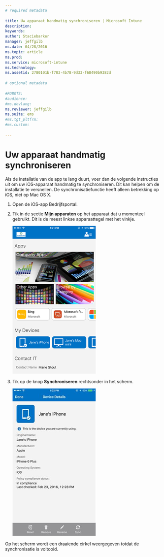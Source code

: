 ```yaml
---
# required metadata

title: Uw apparaat handmatig synchroniseren | Microsoft Intune
description:
keywords:
author: Staciebarker
manager: jeffgilb
ms.date: 04/28/2016
ms.topic: article
ms.prod:
ms.service: microsoft-intune
ms.technology:
ms.assetid: 2780101b-f703-4b78-9d33-f68490b9382d

# optional metadata

#ROBOTS:
#audience:
#ms.devlang:
ms.reviewer: jeffgilb
ms.suite: ems
#ms.tgt_pltfrm:
#ms.custom:

---
```



# Uw apparaat handmatig synchroniseren

Als de installatie van de app te lang duurt, voer dan de volgende instructies uit om uw iOS-apparaat handmatig te synchroniseren. Dit kan helpen om de installatie te versnellen. De synchronisatiefunctie heeft alleen betrekking op iOS, niet op Mac OS X.

1. Open de iOS-app Bedrijfsportal.

2. Tik in de sectie **Mijn apparaten** op het apparaat dat u momenteel gebruikt. Dit is de meest linkse apparaattegel met het vinkje.

    ![ios-sync-1-comp-portal-apps](./media/ios-sync-1-comp-portal-apps.png)

3.  Tik op de knop **Synchroniseren** rechtsonder in het scherm.

    ![ios-sync-2-sync-knop](./media/ios-sync-2-sync-button.png)

Op het scherm wordt een draaiende cirkel weergegeven totdat de synchronisatie is voltooid.

<!--HONumber=May16_HO1-->


